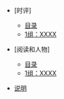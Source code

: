 <!-- _sidebar.md -->

* [时评]
  * [目录](/ProjectDocs/时评/时评目录.md)
  * [1组：XXXX](/ProjectDocs/时评/1组：XXXX.md)

* [阅读和人物]
  * [目录](/ProjectDocs/阅读/阅读目录.md)
  * [1组：XXXX](/ProjectDocs/阅读/1组：XXXX.md)

* [说明](/ProjectDocs/说明.md)

